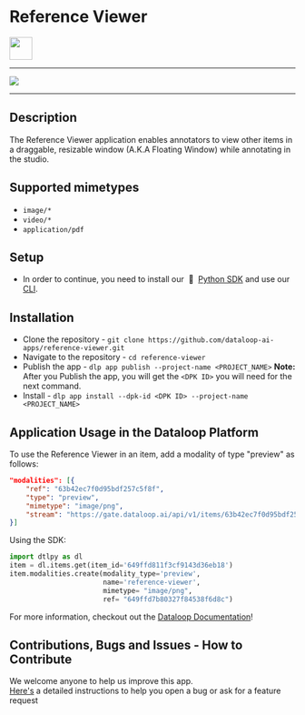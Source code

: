 # Reference Viewer

  <img height="40mm" src="https://mk0dataloop4fni44fjg.kinstacdn.com/wp-content/uploads/2020/03/logo.svg">

---

  <img src="./docs/example.png">

---
## Description

The Reference Viewer application enables annotators to view other items in a draggable, resizable window (A.K.A Floating Window) while annotating in the studio.

## Supported mimetypes
* `image/*`
* `video/*`
* `application/pdf`


## Setup
* In order to continue, you need to install our &nbsp;🚀 &nbsp;[Python SDK](https://github.com/dataloop-ai/dtlpy) and use our [CLI](https://sdk-docs.dataloop.ai/en/latest/cli.html).

## Installation
* Clone the repository -  `git clone https://github.com/dataloop-ai-apps/reference-viewer.git`
* Navigate to the repository - `cd reference-viewer`
* Publish the app -  `dlp app publish --project-name <PROJECT_NAME>`
**Note:** After you Publish the app, you will get the `<DPK ID>` you will need for the next command.
* Install - `dlp app install --dpk-id <DPK ID> --project-name <PROJECT_NAME>`

## Application Usage in the Dataloop Platform
To use the Reference Viewer in an item, add a modality of type "preview" as follows:
``` json
"modalities": [{
    "ref": "63b42ec7f0d95bdf257c5f8f",
    "type": "preview",
    "mimetype": "image/png",
    "stream": "https://gate.dataloop.ai/api/v1/items/63b42ec7f0d95bdf257c5f8f/stream"
}]
```
Using the SDK:

```python
import dtlpy as dl
item = dl.items.get(item_id='649ffd811f3cf9143d36eb18')
item.modalities.create(modality_type='preview',  
                       name='reference-viewer',
                       mimetype= "image/png",
                       ref= "649ffd7b80327f84538f6d8c")
```
For more information, checkout out the [Dataloop Documentation](https://docs.dataloop.ai/docs/modality)!
## Contributions, Bugs and Issues - How to Contribute  
We welcome anyone to help us improve this app.  
[Here's](CONTRIBUTING.md) a detailed instructions to help you open a bug or ask for a feature request
